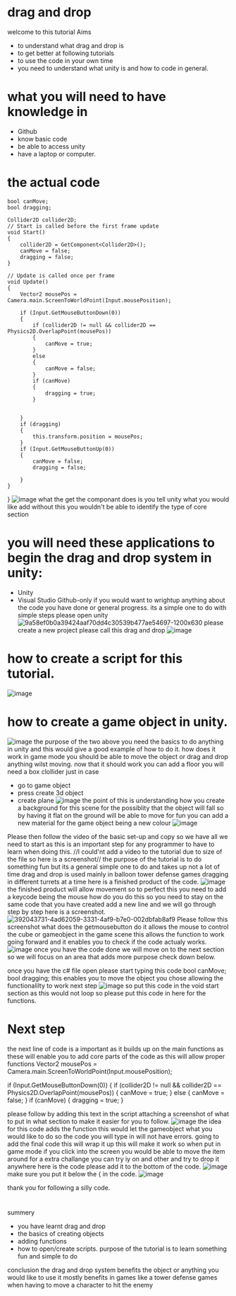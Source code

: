 # drag and drop 
welcome to this tutorial
Aims
* to understand what drag and drop is 
* to get better at following tutorials
* to use the code in your own time
* you need to understand what unity is and how to code in general.
# what you will need to have knowledge in
* Github
* know basic code
* be able to access unity 
* have a laptop or computer.
# the actual code 
    bool canMove;
    bool dragging;

    Collider2D collider2D;
    // Start is called before the first frame update
    void Start()
    {
        collider2D = GetComponent<Collider2D>();
        canMove = false;
        dragging = false;
    }

    // Update is called once per frame
    void Update()
    {
        Vector2 mousePos = Camera.main.ScreenToWorldPoint(Input.mousePosition);

        if (Input.GetMouseButtonDown(0))
        {
            if (collider2D != null && collider2D == Physics2D.OverlapPoint(mousePos))
            {
                canMove = true;
            }
            else
            {
                canMove = false;
            }
            if (canMove)
            {
                dragging = true;
            }


        }
        if (dragging)
        {
            this.transform.position = mousePos;
        }
        if (Input.GetMouseButtonUp(0))
        {
            canMove = false;
            dragging = false;

        }
    }
} 
![image](https://github.com/user-attachments/assets/7fd0f4d2-eca7-400e-a3fc-ababc6057665)
what the get the componant does is you tell unity what you would like add 
without this you wouldn't be able to identify the type of core section



# you will need these applications to begin the drag and drop system in unity:
* Unity
* Visual Studio 
Github-only if you would want to wrightup anything about the code you have done or general progress.
its a simple one to do with simple steps please open unity
![9a58ef0b0a39424aaf70dd4c30539b477ae54697-1200x630](https://github.com/user-attachments/assets/f06d5a02-bab6-49e4-8313-e0b10064ea6e)
please create a new project please call this drag and drop 
![image](https://github.com/user-attachments/assets/4374aa45-5891-4280-8f9d-66fd1eae3ee1)
# how to create a script for this tutorial.
![image](https://github.com/user-attachments/assets/3e42edf3-db9b-4a49-8790-b0969ee37a90)
# how to create a game object in unity.
![image](https://github.com/user-attachments/assets/72ad6942-aa25-4342-8343-2ddd8cbd1bde)
the purpose of the two above you need the basics to do anything in unity and this would give a good example of how to do it.
how does it work in game mode you should be able to move the object or drag and drop anything wilst moving.
now that it should work you can add a floor you will need a box clollider just in case
* go to game object
* press create 3d object
* create plane 
![image](https://github.com/user-attachments/assets/0d077d41-5bac-4d61-a284-aea26539e419)
the point of this is understanding how you create a background for this scene
for the possiblity that the object will fall so by having it flat on the ground will be able  to move
for fun you can add a new material for the game object being a new colour 
  ![image](https://github.com/user-attachments/assets/cf9e494d-7daa-4d05-b942-68e6a95dab76)




Please then follow the video of the basic set-up and copy so we have all we need to start as this is an important step for any programmer to have to learn when doing this.
//I could'nt add a video to the tutorial due to size of the file so here is a screenshot//
the purpose of the tutorial is to do something fun but its a general simple one to do and takes up not a lot of time 
drag and drop is used mainly in balloon tower defense games dragging in different turrets at a time 
here is a finished product of the code.
![image](https://github.com/user-attachments/assets/4ad62059-3331-4af9-b7e0-002dbfab8af9)
the finished product will allow movement so to perfect this you need to add a keycode being the mouse how do you do this so you need to stay on the same code that you have created add a new line and we will go through step by step 
here is a screenshot.
![392043731-4ad62059-3331-4af9-b7e0-002dbfab8af9](https://github.com/user-attachments/assets/1a8bb8f9-fb4a-41b1-b656-2edfde593eed)
Please follow this screenshot what does the getmousebutton do it allows the mouse to control the cube or gameobject in the game scene this allows the function to work going forward and it enables you to check if the code actualy works.
![image](https://github.com/user-attachments/assets/cfb65fc2-c097-426c-8738-efe1802bbb0f)
once you have the code done we will move on to the next section so we will focus on an area that adds more purpose check down below.




once you have the c# file open please start typing this code 
 bool canMove;
 bool dragging;
 this enables you to move the object you chose allowing the functionalilty to work 
 next step
 ![image](https://github.com/user-attachments/assets/23966cf6-20a1-40a2-99cc-3d32a85ac6c6)
 so put this code in the void start section as this would not loop so please put this code in here for the functions.
 # Next step
 the next line of code is a important as it builds up on the main functions as these will enable you to add core parts of the code as this will allow proper functions 
   Vector2 mousePos = Camera.main.ScreenToWorldPoint(Input.mousePosition);

   if (Input.GetMouseButtonDown(0))
   {
       if (collider2D != null && collider2D == Physics2D.OverlapPoint(mousePos))
       {
           canMove = true;
       }
       else
       {
           canMove = false;
       }
       if (canMove)
       {
           dragging = true;
       }
 
please follow by adding this text in the script attaching a screenshot of what to put in what section to make it easier for you to follow.
![image](https://github.com/user-attachments/assets/80ac5fed-6c22-449d-bf16-d853ba403ec0)
the idea for this code adds the function this would let the gameobject what you would like to do so the code you will type in will not have errors.
going to add the final code this will wrap it up this will make it work so when put in game mode if you click into the screen you would be able to move the item around for a extra challange you can try iy on and other and try to drop it anywhere 
here is the code please add it to the bottom of the code.
![image](https://github.com/user-attachments/assets/408cd4d6-71ac-427d-8f1a-de1da82266ee)
make sure you put it below the {
in the code.
![image](https://github.com/user-attachments/assets/2828f1cc-fd2d-44e2-b299-518511116075)

thank you for following a silly code.
#
summery 
* you have learnt drag and drop
* the basics of creating objects
* adding functions
* how to open/create scripts.
purpose of the tutorial is to learn something fun and simple to do

conclusion 
the drag and drop system benefits the object or anything you would like to use it mostly benefits in games like a tower defense games when having to move a character to hit the enemy 












